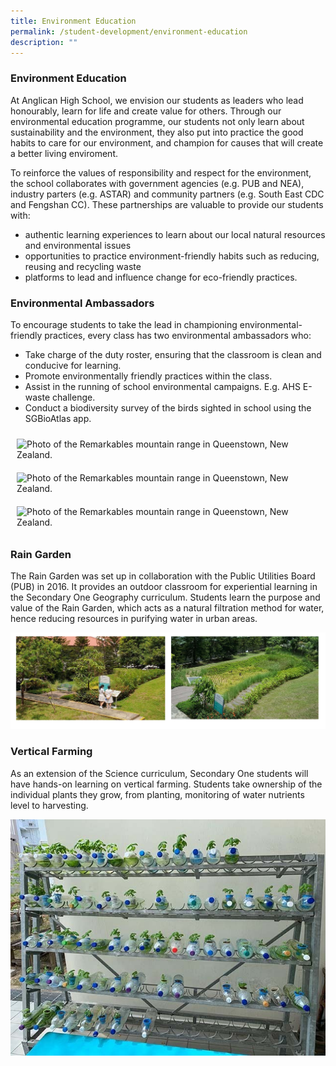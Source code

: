 ```yaml
---
title: Environment Education
permalink: /student-development/environment-education
description: ""
---
```

### Environment Education
At Anglican High School, we envision our students as leaders who lead honourably, learn for life and create value for others. Through our environmental education programme, our students not only learn about sustainability and the environment, they also put into practice the good habits to care for our environment, and champion for causes that will create a better living enviroment.

To reinforce the values of responsibility and respect for the environment, the school collaborates with government agencies (e.g. PUB and NEA), industry parters (e.g. ASTAR) and community partners (e.g. South East CDC and Fengshan CC). These partnerships are valuable to provide our students with:  
- authentic learning experiences to learn about our local natural resources and environmental issues
- opportunities to practice environment-friendly habits such as reducing, reusing and recycling waste
- platforms to lead and influence change for eco-friendly practices.

### Environmental Ambassadors
To encourage students to take the lead in championing environmental-friendly practices, every class has two environmental ambassadors who:
- Take charge of the duty roster, ensuring that the classroom is clean and conducive for learning. 
- Promote environmentally friendly practices within the class. 
- Assist in the running of school environmental campaigns. E.g.  AHS E-waste challenge.  
- Conduct a biodiversity survey of the birds sighted in school using the SGBioAtlas app.

<!-- Codes by HTML.am -->

<!-- CSS Code -->
<style type="text/css">
img.GeneratedImage {
width:400px;height:500px;margin:10px;border-width:0px;border-color:#000000;border-style:solid;
}
</style>

<!-- HTML Code -->
<img class="GeneratedImage" alt="Photo of the Remarkables mountain range in Queenstown, New Zealand." src="https://anglicanhigh.moe.edu.sg/qql/slot/u373/Student_Development/Environment_Edu/Environmental_Ambassadors_01.jpg">

<!-- Codes by HTML.am -->

<!-- CSS Code -->
<style type="text/css">
img.GeneratedImage {
width:400px;height:500px;margin:10px;border-width:0px;border-color:#000000;border-style:solid;
}
</style>

<!-- HTML Code -->
<img class="GeneratedImage" alt="Photo of the Remarkables mountain range in Queenstown, New Zealand." src="https://anglicanhigh.moe.edu.sg/qql/slot/u373/Student_Development/Environment_Edu/Environmental_Ambassadors_03.jpg">

<!-- Codes by HTML.am -->

<!-- CSS Code -->
<style type="text/css">
img.GeneratedImage {
width:700px;height:500px;margin:10px;border-width:0px;border-color:#000000;border-style:solid;
}
</style>

<!-- HTML Code -->
<img class="GeneratedImage" alt="Photo of the Remarkables mountain range in Queenstown, New Zealand." src="https://anglicanhigh.moe.edu.sg/qql/slot/u373/Student_Development/Environment_Edu/E-waste_collection_01.jpg">


### Rain Garden
The Rain Garden was set up in collaboration with the Public Utilities Board (PUB) in 2016. It provides an outdoor classroom for experiential learning in the Secondary One Geography curriculum. Students learn the purpose and value of the Rain Garden, which acts as a natural filtration method for water, hence reducing resources in purifying water in urban areas.

![garden](/images/garden.png)

### Vertical Farming
As an extension of the Science curriculum, Secondary One students will have hands-on learning on vertical farming. Students take ownership of the individual plants they grow, from planting, monitoring of water nutrients level to harvesting.

![vf](/images/Vertical_farming_01.jpg)